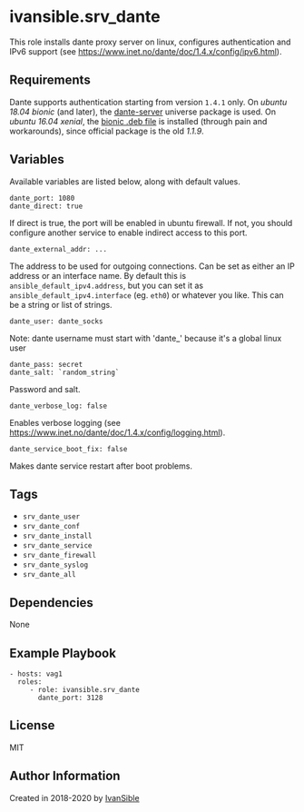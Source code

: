 # ivansible.srv_dante

This role installs dante proxy server on linux, configures authentication and IPv6 support (see https://www.inet.no/dante/doc/1.4.x/config/ipv6.html).


## Requirements

Dante supports authentication starting from version `1.4.1` only.
On _ubuntu 18.04 bionic_ (and later), the [dante-server](https://packages.ubuntu.com/bionic/dante-server) universe package is used.
On _ubuntu 16.04 xenial_, the [bionic .deb file](https://lug.mtu.edu/ubuntu/pool/universe/d/dante/dante-server_1.4.2+dfsg-2build1_amd64.deb) is installed (through pain and workarounds), since official package is the old _1.1.9_.


## Variables

Available variables are listed below, along with default values.

    dante_port: 1080
    dante_direct: true
If direct is true, the port will be enabled in ubuntu firewall.
If not, you should configure another service to enable indirect access to this port.

    dante_external_addr: ...
The address to be used for outgoing connections.
Can be set as either an IP address or an interface name.
By default this is `ansible_default_ipv4.address`, but you can
set it as `ansible_default_ipv4.interface` (eg. `eth0`) or whatever you like.
This can be a string or list of strings.

    dante_user: dante_socks
Note: dante username must start with 'dante_' because it's a global linux user

    dante_pass: secret
    dante_salt: `random_string`
Password and salt.

    dante_verbose_log: false
Enables verbose logging (see https://www.inet.no/dante/doc/1.4.x/config/logging.html).

    dante_service_boot_fix: false
Makes dante service restart after boot problems.


## Tags

- `srv_dante_user`
- `srv_dante_conf`
- `srv_dante_install`
- `srv_dante_service`
- `srv_dante_firewall`
- `srv_dante_syslog`
- `srv_dante_all`


## Dependencies

None


## Example Playbook

    - hosts: vag1
      roles:
         - role: ivansible.srv_dante
           dante_port: 3128


## License

MIT

## Author Information

Created in 2018-2020 by [IvanSible](https://github.com/ivansible)
